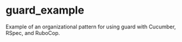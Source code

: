 guard_example
=============

Example of an organizational pattern for using guard with Cucumber, RSpec, and RuboCop.
